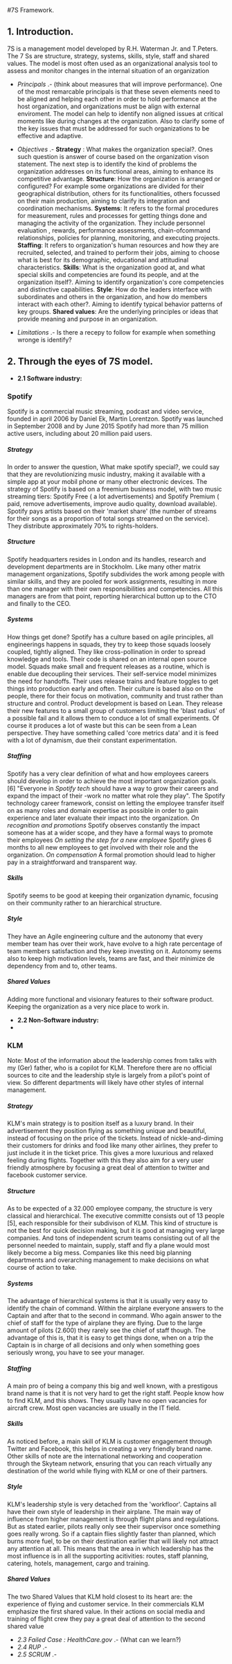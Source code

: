 #7S Framework.

## 1. Introduction.
7S is a management model developed by  R.H. Waterman Jr. and T.Peters. The 7 Ss are structure, strategy, systems, skills, style, staff and shared values. The model is most often used as an organizational analysis tool to assess and monitor changes in the internal situation of an organization
* *Principals* .- (think about measures that will improve performance).
One of the most remarcable principals is that these seven elements need to be aligned and helping each other in order to hold performance at the host organization, and organizations must be align with external enviroment. 
The model can help to identify non aligned issues at critical moments like during changes at the organization. Also to clarify some of the key issues that must be addressed for such organizations to be effective and adaptive.

* *Objectives* .- **Strategy** : What makes the organization special?. Ones such question is answer of course based on the organization vison statement. The next step is to identify the kind of problems the organization addresses on its functional areas, aiming to enhance its competitive advantage. **Structure**: How the organization is arranged or configured? For example some organizations are divided for their geographical distribution, others for its functionalities, others focussed on their main production, aiming to clarify its integration and coordination mechanisms.
**Systems**:  It refers to the formal procedures for measurement, rules and processes for getting things done and managing the activity of the organization. They include personnel evaluation , rewards, performance assessments, chain-ofcommand relationships, policies for planning, monitoring, and executing projects.
**Staffing**: It refers to organization's human resources and how they are recruited, selected, and trained to perform their jobs, aiming to choose what is best for its demographic, educational and attitudinal characteristics.
**Skills**:  What is the organization good at, and what special skills and competencies are found its people, and at the organization itself?. Aiming to identify organization's core competencies and distinctive capabilities.
**Style**: How do the leaders interface with subordinates and others in the organization, and how do members interact with each other?. Aiming to identify typical behavior patterns of key groups.
**Shared values**: Are the underlying principles or ideas that provide meaning and purpose in an organization.

* *Limitations* .-
Is there a recepy to follow for example when something wronge is identify?

## 2. Through the eyes of 7S model.

* **2.1 Software industry:**

### Spotify

Spotify is a commercial music streaming, podcast and video service, founded in april 2006 by Daniel Ek, Martin Lorentzon. Spotify was launched in September 2008 and by June 2015 Spotify had more than 75 million active users, including about 20 million paid users. 

##### Strategy

In order to answer the question, What make spotify special?, we could say that they are revolutionizing music industry, making it available with a simple app at your mobil phone or many other electronic devices.
The strategy of Spotify is based on a freemium business model, with two music streaming tiers: Spotify Free ( a lot advertisements) and Spotify Premium ( paid, remove advertisements, improve audio quality, download available). Spotify pays artists based on their 'market share' (the number of streams for their songs as a proportion of total songs streamed on the service). They distribute approximately 70% to rights-holders.

##### Structure

Spotify headquarters resides in London and its handles, research and development departments are in Stockholm.
Like many other matrix management organizations, Spotify subdivides the work among people with similar skills, and they are pooled for work assignments, resulting in more than one manager with their own responsibilities and competencies. All this managers are from that point, reporting hierarchical button up to the CTO and finally to the CEO.

##### Systems

How things get done? Spotify has a culture based on agile principles, all engineerings happens in squads, they try to keep those squads loosely coupled, tightly aligned. They like cross-pollination in order to spread knowledge and tools. Their code is shared on an internal open source model. Squads make small and frequent releases as a routine, which is enable due decoupling their services. Their self-service model minimizes the need for handoffs. Their uses release trains and feature toggles to get things into production early and often.
Their culture is based also on the people, there for their focus on motivation, community and trust rather than structure and control.
Product development is based on Lean. They release their new features to a small group of customers limiting the 'blast radius' of a possible fail and it allows them to conduce a lot of small experiments. Of course it produces a lot of waste but this can be seen from a Lean perspective.
They have something called 'core metrics data' and it is feed with a lot of dynamism, due their constant experimentation.

##### Staffing

Spotify has a very clear definition of what and how employees careers should develop in order to achieve the most important organization goals.[6] "Everyone in *Spotify tech* should have a way to grow their careers and expand the impact of their -work no matter what role they play".
The Spotify technology career framework, consist on letting the employee transfer itself on as many roles and domain expertise as possible in order to gain experience and later evaluate their impact into the organization.
*On recognition and promotions* Spotify observes constantly the impact someone has at a wider scope, and they have a formal ways to promote their employees
*On setting the step for a new employee* Spotify gives 6 months to all new employees to get involved with their role and the organization.
*On compensation* A formal promotion should lead to higher pay in a straightforward and transparent way.

##### Skills

Spotify seems to be good at keeping their organization dynamic, focusing on their community rather to an hierarchical structure.

##### Style

They have an Agile engineering culture and the autonomy that every member team has over their work, have evolve to a high rate percentage of team members satisfaction and they keep investing on it. Autonomy seems also to keep high motivation levels, teams are fast, and their minimize de dependency from and to, other teams.
 
##### Shared Values

Adding more functional and visionary features to their software product.
Keeping the organization as a very nice place to work in.


* **2.2 Non-Software industry:**
* 
### KLM
Note: Most of the information about the leadership comes from talks with my (Ger) father, who is a copilot for KLM. Therefore there are no official sources to cite and the leadership style is largely from a pilot's point of view. So different departments will likely have other styles of internal management.
##### Strategy
KLM's main strategy is to position itself as a luxury brand. In their advertisement they position flying as something
unique and beautiful, instead of focusing on the price of the tickets. Instead of nickle-and-diming their customers for drinks and food like many other airlines, they prefer to just include it in the ticket price. This gives a more luxurious and relaxed feeling during flights. Together with this they also aim for a very user friendly
atmosphere by focusing a great deal of attention to twitter and facebook customer service.
##### Structure
As to be expected of a 32.000 employee company, the structure is very classical and hierarchical.
The executive committe consists out of 13 people [5], each responsible for their subdivison of KLM. This kind of structure is not the best for quick decision making, but it is good at managing very large companies. And tons of independent scrum teams consisting out of all the personnel needed to maintain, supply, staff and fly a plane would most likely become a big mess. Companies like this need big planning departments and overarching management to make decisions on what course of action to take.
##### Systems
The advantage of hierarchical systems is that it is usually very easy to identify the chain of command. Within the airplane everyone answers to the Captain and after that to the second in command. Who again answer to the chief of staff for the type of airplane they are flying. Due to the large amount of pilots (2.600) they rarely see the chief of staff though.  The advantage of this is, that it is easy to get things done, when on a trip the Captain is in charge of all decisions and only when something goes seriously wrong, you have to see your manager.
##### Staffing
A main pro of being a company this big and well known, with a prestigous brand name is that it is not very hard to get the right staff. People know how to find KLM, and this shows. They usually have no open vacancies for aircraft crew. Most open vacancies are usually in the IT field.
##### Skills
As noticed before, a main skill of KLM is customer engagement through Twitter and Facebook, this helps in creating a very friendly brand name. Other skills of note are the international networking and cooperation through the Skyteam network, ensuring that you can reach virtually any destination of the world while flying with KLM or one of their partners.
##### Style
KLM's leadership style is very detached from the 'workfloor'. Captains all have their own style of leadership in their airplane. The main way of influence from higher management is through flight plans and regulations. But as stated earlier, pilots really only see their supervisor once something goes really wrong. So if a captain flies slightly faster than planned, which burns more fuel, to be on their destination earlier that will likely not attract any attention at all.  This means that the area in which leadership has the most influence is in all the supporting acitivities: routes, staff planning, catering, hotels, management, cargo and training.
##### Shared Values
The two Shared Values that KLM hold closest to its heart are: the experience of flying and customer service. In their commercials KLM emphasize the first shared value. In their actions on social media and training of flight crew they pay a great deal of attention to the second shared value

* *2.3 Failed Case : HealthCare.gov* .- (What can we learn?)
* *2.4 RUP* .-
* *2.5 SCRUM* .-

